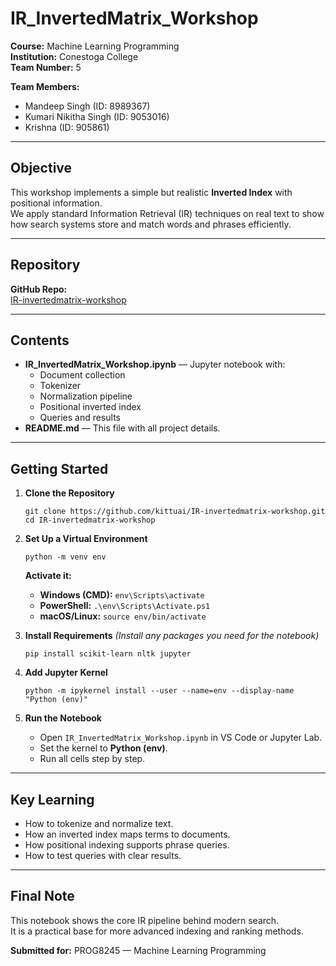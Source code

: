 # IR_InvertedMatrix_Workshop

**Course:** Machine Learning Programming  
**Institution:** Conestoga College  
**Team Number:** 5

**Team Members:**  
- Mandeep Singh (ID: 8989367)  
- Kumari Nikitha Singh (ID: 9053016)  
- Krishna (ID: 905861)

---

## Objective

This workshop implements a simple but realistic **Inverted Index** with positional information.  
We apply standard Information Retrieval (IR) techniques on real text to show how search systems store and match words and phrases efficiently.

---

## Repository

**GitHub Repo:**  
[IR-invertedmatrix-workshop](https://github.com/kittuai/IR-invertedmatrix-workshop.git)

---

## Contents

- **IR_InvertedMatrix_Workshop.ipynb** — Jupyter notebook with:
  - Document collection
  - Tokenizer
  - Normalization pipeline
  - Positional inverted index
  - Queries and results
- **README.md** — This file with all project details.

---

## Getting Started

1. **Clone the Repository**
   ```
   git clone https://github.com/kittuai/IR-invertedmatrix-workshop.git
   cd IR-invertedmatrix-workshop
   ```

2. **Set Up a Virtual Environment**
   ```
   python -m venv env
   ```

   **Activate it:**  
   - **Windows (CMD):** `env\Scripts\activate`  
   - **PowerShell:** `.\env\Scripts\Activate.ps1`  
   - **macOS/Linux:** `source env/bin/activate`

3. **Install Requirements**
   *(Install any packages you need for the notebook)*  
   ```
   pip install scikit-learn nltk jupyter
   ```

4. **Add Jupyter Kernel**
   ```
   python -m ipykernel install --user --name=env --display-name "Python (env)"
   ```

5. **Run the Notebook**
   - Open `IR_InvertedMatrix_Workshop.ipynb` in VS Code or Jupyter Lab.
   - Set the kernel to **Python (env)**.
   - Run all cells step by step.

---

## Key Learning

- How to tokenize and normalize text.
- How an inverted index maps terms to documents.
- How positional indexing supports phrase queries.
- How to test queries with clear results.

---

## Final Note

This notebook shows the core IR pipeline behind modern search.  
It is a practical base for more advanced indexing and ranking methods.

**Submitted for:** PROG8245 — Machine Learning Programming
